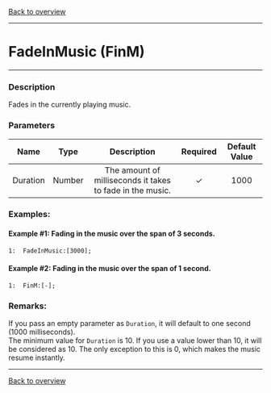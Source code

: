 [Back to overview](index.md)

---
# FadeInMusic (FinM)
---
### Description
Fades in the currently playing music.

### Parameters

|Name|Type|Description|Required|Default Value|
|:---:|:---:|:---:|:---:|:---:|
|Duration|Number|The amount of milliseconds it takes to fade in the music.|✓|1000|

### Examples:
#### Example #1: Fading in the music over the span of 3 seconds.
```
1:  FadeInMusic:[3000];
```

#### Example #2: Fading in the music over the span of 1 second.
```
1:  FinM:[-];
```

### Remarks:
If you pass an empty parameter as `Duration`, it will default to one second (1000 milliseconds).  
The minimum value for `Duration` is 10. If you use a value lower than 10, it will be considered as 10. The only exception to this is 0, which makes the music resume instantly.

---
[Back to overview](index.md)

